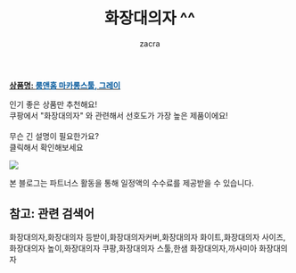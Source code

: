 ﻿---
layout: post
title:  "화장대의자 ^^"
author: zacra
categories: [ 아이템 ]
tags: [화장대의자,화장대의자 등받이,화장대의자커버,화장대의자 화이트,화장대의자 사이즈,화장대의자 높이,화장대의자 쿠팡,화장대의자 스툴,한샘 화장대의자,까사미아 화장대의자]
image: https://static.coupangcdn.com/image/product/image/vendoritem/2019/04/05/3146264453/7cd0ff5c-ce58-403c-a561-837c6d9e13e2.jpg 
description: "쿠팡에서 화장대의자 관련 키워드로 가장 고객 선호도가 높은 제품이랍니다."
rating: 4.5
---

<a href="https://link.coupang.com/re/AFFSDP?lptag=AF8407795&pageKey=2470251&itemId=15232679&vendorItemId=3146264453&traceid=V0-153-6bc7a71a02787a50"><b>상품명: <font color='#01579B'>룸앤홈 마카롱스툴, 그레이</font></b></a>

인기 좋은 상품만 추천해요!<br/>
쿠팡에서 "화장대의자" 와 관련해서 선호도가 가장 높은 제품이에요!<br/><br/>
무슨 긴 설명이 필요한가요?  
클릭해서 확인해보세요


<a href="https://link.coupang.com/re/AFFSDP?lptag=AF8407795&pageKey=2470251&itemId=15232679&vendorItemId=3146264453&traceid=V0-153-6bc7a71a02787a50"><img src="https://thumbnail8.coupangcdn.com/thumbnails/remote/q89/image/retail/images/2017/05/17/11/4/6d5833a2-e4dc-47a5-87e0-a428a7c0c8ce.jpg"></a> 

본 블로그는 파트너스 활동을 통해 일정액의 수수료를 제공받을 수 있습니다.

## 참고: 관련 검색어    
화장대의자,화장대의자 등받이,화장대의자커버,화장대의자 화이트,화장대의자 사이즈,화장대의자 높이,화장대의자 쿠팡,화장대의자 스툴,한샘 화장대의자,까사미아 화장대의자